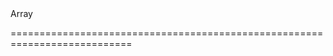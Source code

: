 <!--merge--><!--/merge-->
<!--type-->Array<String, dxSlideOutItem, Object><!--/type-->
===========================================================================
